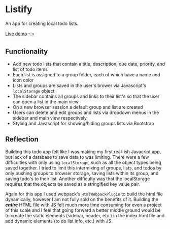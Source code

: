 # Listify

An app for creating local todo lists.

[Live demo](https://gregolive.github.io/todo-list/) 👈

## Functionality

- Add new todo lists that contain a title, description, due date, priority, and list of todo items
- Each list is assigned to a group folder, each of which have a name and icon color
- Lists and groups are saved in the user's brower via Javascript's <code>localStorage</code> object
- The sidebar contains all groups and links to their list's so that the user can open a list in the main view
- On a new browser session a default group and list are created
- Users can delete and edit groups and lists via dropdown menus in the sidebar and main view respectively
- Styling and Javascript for showing/hiding groups lists via Bootstrap

## Reflection

Building this todo app felt like I was making my first real-ish Javacript app, but lack of a database to save data to was limiting. There were a few difficulties with only using <code>localStorage</code>, such as all the object types being saved together. I tried to limit this intermixing of groups, lists, and todos by only pushing groups to browser storage, saving lists within its group, and saving todo's to their list. Another difficulty was that the localStorage requires that the objects be saved as a stringified key value pair.

Again for this app I used webpack's <code>HtmlWebpackPlugin</code> to build the html file dynamically, however I am not fully sold on the benefits of it. Building the ***entire*** HTML file with JS felt much more time consuming for even a project of this scale and I feel that going forward a better middle ground would be to create the static elements (sidebar, header, etc.) in the index.html file and add dynamic elements (to do list info, etc.) with JS.